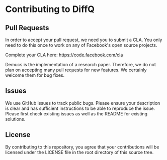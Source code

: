 # Contributing to DiffQ

## Pull Requests

In order to accept your pull request, we need you to submit a CLA. You only need
to do this once to work on any of Facebook's open source projects.

Complete your CLA here: <https://code.facebook.com/cla>

Demucs is the implementation of a research paper.
Therefore, we do not plan on accepting many pull requests for new features.
We certainly welcome them for bug fixes.


## Issues

We use GitHub issues to track public bugs. Please ensure your description is
clear and has sufficient instructions to be able to reproduce the issue.
Please first check existing issues as well as the README for existing solutions.


## License
By contributing to this repository, you agree that your contributions will be licensed
under the LICENSE file in the root directory of this source tree.
